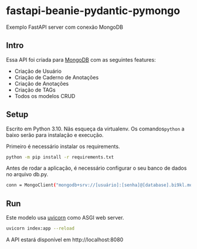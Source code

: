 # fastapi-beanie-pydantic-pymongo
Exemplo FastAPI server com conexão MongoDB

## Intro

Essa API foi criada para [MongoDB]() com as seguintes features:

- Criação de Usuário
- Criação de Caderno de Anotações
- Criação de Anotações
- Criação de TAGs
- Todos os modelos CRUD

## Setup

Escrito em Python 3.10. Nãs esqueça da virtualenv. Os comandos`python` a baixo serão para instalação e execução.

Primeiro é necessário instalar os requirements.

```bash
python -m pip install -r requirements.txt
```

Antes de rodar a aplicação, é necessário configurar o seu banco de dados no arquivo db.py.


```bash
conn = MongoClient("mongodb+srv://[usuário]:[senha]@[database].bi9kl.mongodb.net/[DataBase]?retryWrites=true&w=majority")

```

## Run

Este modelo usa [uvicorn]() como ASGI web server.

```bash
uvicorn index:app --reload
```

A API estará disponível em http://localhost:8080


[MongoDB]: https://www.mongodb.com "MongoDB NoSQL homepage"
